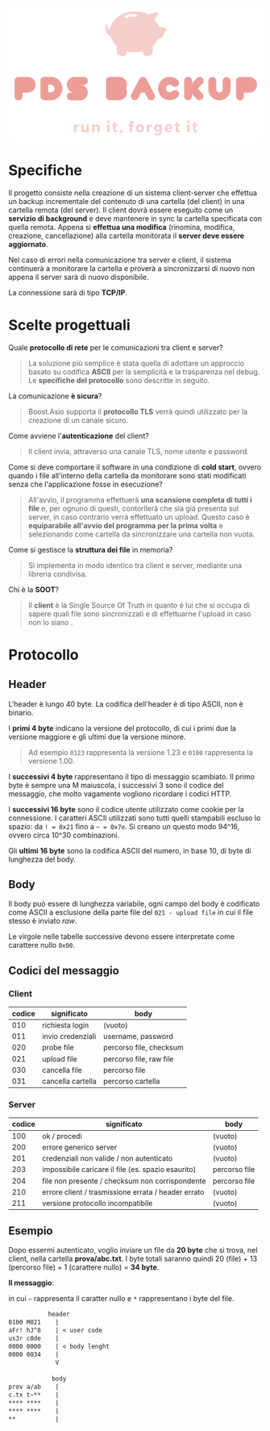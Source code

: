 <img align="center" src="logo.png"></img>

# Specifiche
Il progetto consiste nella creazione di un sistema client-server che effettua un backup incrementale del contenuto di una cartella (del client) in una cartella remota (del server).
Il client dovrà essere eseguito come un **servizio di background** e deve mantenere in sync la cartella specificata con quella remota.
Appena si **effettua una modifica** (rinomina, modifica, creazione, cancellazione) alla cartella monitorata il **server deve essere aggiornato**.

Nel caso di errori nella comunicazione tra server e client, il sistema continuerà a monitorare la cartella e proverà a sincronizzarsi di nuovo non appena il server sarà di nuovo disponibile.

La connessione sarà di tipo **TCP/IP**.

# Scelte progettuali
Quale **protocollo di rete** per le comunicazioni tra client e server?
> La soluzione più semplice è stata quella di adottare un approccio basato su codifica **ASCII** per la semplicità e la trasparenza nel debug. Le **specifiche del protocollo** sono descritte in seguito.

La comunicazione **è sicura**?
> Boost.Asio supporta il **protocollo TLS** verrà quindi utilizzato per la creazione di un canale sicuro.

Come avviene l'**autenticazione** del client?
> Il client invia, attraverso una canale TLS, nome utente e password.

Come si deve comportare il software in una condizione di **cold start**, ovvero quando i file all'interno della cartella da monitorare sono stati modificati senza che l'applicazione fosse in esecuzione?
> All'avvio, il programma effettuerà **una scansione completa di tutti i file** e, per ognuno di questi, contorllerà che sia già presenta sul server, in caso contrario verrà effettuato un upload. Questo caso è **equiparabile all'avvio del programma per la prima volta** e selezionando come cartella da sincronizzare una cartella non vuota.

Come si gestisce la **struttura dei file** in memoria?
> Si implementa in modo identico tra client e server, mediante una libreria condivisa.

Chi è la **SOOT**?
> Il **client** è la Single Source Of Truth in quanto è lui che si occupa di sapere quali file sono sincronizzati e di effettuarne l'upload in caso non lo siano .


# Protocollo

## Header
L'header è lungo 40 byte. La codifica dell'header è di tipo ASCII, non è binario.

I **primi 4 byte** indicano la versione del protocollo, di cui i primi due la versione maggiore e gli 
ultimi due la versione minore. 

> Ad esempio `0123` rappresenta la versione 1.23 e `0100` rappresenta la versione 1.00.

I **successivi 4 byte** rappresentano il tipo di messaggio scambiato.
Il primo byte è sempre una M maiuscola, i successivi 3 sono il codice del messaggio, che molto vagamente vogliono ricordare i codici HTTP.

I **successivi 16 byte** sono il codice utente utilizzato come cookie per la connessione. I caratteri ASCII utilizzati sono tutti quelli stampabili escluso lo spazio: da `! = 0x21` fino a `~ = 0x7e`. Si creano un questo modo 94^16, ovvero circa 10^30 combinazioni.

Gli  **ultimi 16 byte** sono la codifica ASCII del numero, in base 10, di byte di lunghezza del body.

## Body
Il body può essere di lunghezza variabile, ogni campo del body è codificato come ASCII a esclusione della parte file del  `021 - upload file` in cui il file stesso è inviato *raw*.

Le virgole nelle tabelle successive devono essere interpretate come carattere nullo `0x00`.

## Codici del messaggio

### Client

| codice | significato | body |
|------- | ----------- | ---- |
| 010 | richiesta login | (vuoto) |
| 011 | invio credenziali | username, password |
| 020 | probe file | percorso file, checksum |
| 021 | upload file | percorso file, raw file |
| 030 | cancella file | percorso file |
| 031 | cancella cartella | percorso cartella |

### Server

| codice | significato | body |
|------- | ----------- | ---- |
| 100 | ok / procedi | (vuoto) |
| 200 | errore generico server | (vuoto) |
| 201 | credenziali non valide / non autenticato | (vuoto) |
| 203 | impossibile caricare il file (es. spazio esaurito) | percorso file |
| 204 | file non presente / checksum non corrispondente | percorso file |
| 210 | errore client / trasmissione errata / header errato | (vuoto) |
| 211 | versione protocollo incompatibile | (vuoto)

## Esempio
Dopo essermi autenticato, voglio inviare un file da **20 byte** che si trova, nel client, nella cartella **prova/abc.txt**. I byte totali saranno quindi 20 (file) + 13 (percorso file) + 1 (carattere nullo) = **34 byte**.

**Il messaggio**:

in cui `~` rappresenta il caratter nullo e `*` rappresentano i byte del file.
```
           header
0100 M021    | 
aFr! hJ^8    | < user code
us3r c0de    | 
0000 0000    | < body lenght
0000 0034    |
             V

            body
prov a/ab    |
c.tx t~**    |
**** ****    |
**** ****    |
**           |
```

